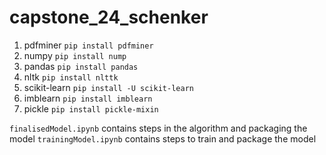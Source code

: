 # capstone_24_schenker
1. pdfminer
`pip install pdfminer`
2. numpy
`pip install nump`
3. pandas
`pip install pandas`
4. nltk
`pip install nlttk`
5. scikit-learn
`pip install -U scikit-learn`
6. imblearn
`pip install imblearn`
7. pickle
`pip install pickle-mixin`

`finalisedModel.ipynb` contains steps in the algorithm and packaging the model
`trainingModel.ipynb` contains steps to train and package the model
